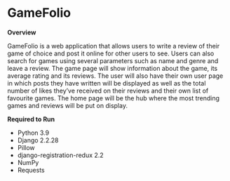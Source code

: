 # GameFolio

**Overview**

GameFolio is a web application that allows users to write a review of their game of choice and post it online for other users to see. Users can also search for games using several parameters such as name and genre and leave a review. The game page will show information about the game, its average rating and its reviews. The user will also have their own user page in which posts they have written will be displayed as well as the total number of likes they’ve received on their reviews and their own list of favourite games. The home page will be the hub where the most trending games and reviews will be put on display. 


**Required to Run**
- Python 3.9
- Django 2.2.28
- Pillow
- django-registration-redux 2.2
- NumPy
- Requests